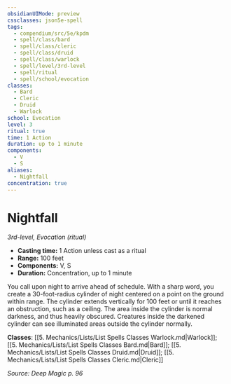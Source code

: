 ```yaml
---
obsidianUIMode: preview
cssclasses: json5e-spell
tags:
  - compendium/src/5e/kpdm
  - spell/class/bard
  - spell/class/cleric
  - spell/class/druid
  - spell/class/warlock
  - spell/level/3rd-level
  - spell/ritual
  - spell/school/evocation
classes:
  - Bard
  - Cleric
  - Druid
  - Warlock
school: Evocation
level: 3
ritual: true
time: 1 Action
duration: up to 1 minute
components:
  - V
  - S
aliases:
  - Nightfall
concentration: true
---
```

# Nightfall
*3rd-level, Evocation (ritual)*  

- **Casting time:** 1 Action unless cast as a ritual
- **Range:** 100 feet
- **Components:** V, S
- **Duration:** Concentration, up to 1 minute

You call upon night to arrive ahead of schedule. With a sharp word, you create a 30-foot-radius cylinder of night centered on a point on the ground within range. The cylinder extends vertically for 100 feet or until it reaches an obstruction, such as a ceiling. The area inside the cylinder is normal darkness, and thus heavily obscured. Creatures inside the darkened cylinder can see illuminated areas outside the cylinder normally.

**Classes**: [[5. Mechanics/Lists/List Spells Classes Warlock.md\|Warlock]]; [[5. Mechanics/Lists/List Spells Classes Bard.md\|Bard]]; [[5. Mechanics/Lists/List Spells Classes Druid.md\|Druid]]; [[5. Mechanics/Lists/List Spells Classes Cleric.md\|Cleric]]

*Source: Deep Magic p. 96*
